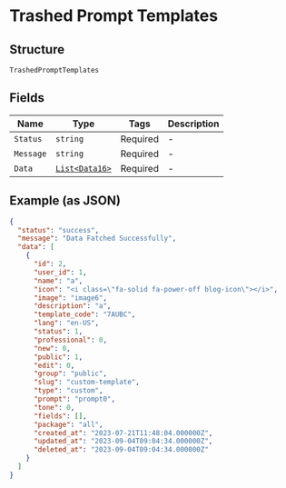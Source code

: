 
# Trashed Prompt Templates

## Structure

`TrashedPromptTemplates`

## Fields

| Name | Type | Tags | Description |
|  --- | --- | --- | --- |
| `Status` | `string` | Required | - |
| `Message` | `string` | Required | - |
| `Data` | [`List<Data16>`](../../doc/models/data-16.md) | Required | - |

## Example (as JSON)

```json
{
  "status": "success",
  "message": "Data Fatched Successfully",
  "data": [
    {
      "id": 2,
      "user_id": 1,
      "name": "a",
      "icon": "<i class=\"fa-solid fa-power-off blog-icon\"></i>",
      "image": "image6",
      "description": "a",
      "template_code": "7AUBC",
      "lang": "en-US",
      "status": 1,
      "professional": 0,
      "new": 0,
      "public": 1,
      "edit": 0,
      "group": "public",
      "slug": "custom-template",
      "type": "custom",
      "prompt": "prompt0",
      "tone": 0,
      "fields": [],
      "package": "all",
      "created_at": "2023-07-21T11:48:04.000000Z",
      "updated_at": "2023-09-04T09:04:34.000000Z",
      "deleted_at": "2023-09-04T09:04:34.000000Z"
    }
  ]
}
```

